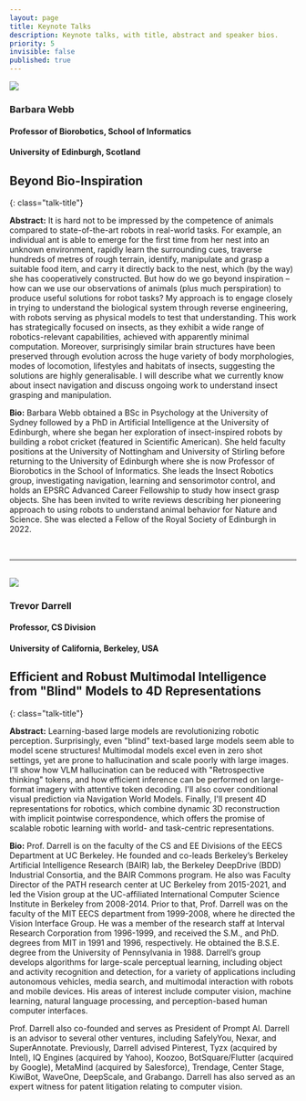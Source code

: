 ```yaml
---
layout: page
title: Keynote Talks
description: Keynote talks, with title, abstract and speaker bios.
priority: 5
invisible: false
published: true
---
```



<div id="k1" class="talk">
  <div class="talk-profile">
    <img src="{{site.baseurl}}/images/Barbara_Webb_2025.jpg"/>
  </div>
  <div class="talk-speaker">
    <h3>Barbara Webb</h3>
    <h4>Professor of Biorobotics, School of Informatics</h4>
    <h4>University of Edinburgh, Scotland</h4>
  </div>
</div>

## Beyond Bio-Inspiration
{: class="talk-title"}

**Abstract:** It is hard not to be impressed by the competence of animals compared to state-of-the-art robots in real-world tasks. For example, an individual ant is able to emerge for the first time from her nest into an unknown environment, rapidly learn the surrounding cues, traverse hundreds of metres of rough terrain, identify, manipulate and grasp a suitable food item, and carry it directly back to the nest, which (by the way) she has cooperatively constructed. But how do we go beyond inspiration – how can we use our observations of animals (plus much perspiration) to produce useful solutions for robot tasks? My approach is to engage closely in trying to understand the biological system through reverse engineering, with robots serving as physical models to test that understanding. This work has strategically focused on insects, as they exhibit a wide range of robotics-relevant capabilities, achieved with apparently minimal  computation. Moreover, surprisingly similar brain structures have been preserved through evolution across the huge variety of body morphologies, modes of locomotion, lifestyles and habitats of insects, suggesting the solutions are highly generalisable. I will describe what we currently know about insect navigation and discuss ongoing work to understand insect grasping and manipulation.

**Bio:** Barbara Webb obtained a BSc in Psychology at the University of Sydney followed by a PhD in Artificial Intelligence at the University of Edinburgh, where she began her exploration of insect-inspired robots by building a robot cricket (featured in Scientific American). She held faculty positions at the University of Nottingham and University of Stirling before returning to the University of Edinburgh where she is now Professor of Biorobotics in the School of Informatics. She leads the Insect Robotics group, investigating navigation, learning and sensorimotor control, and holds an EPSRC Advanced Career Fellowship to study how insect grasp objects. She has been invited to write reviews describing her pioneering approach to using robots to understand animal behavior for Nature and Science. She was elected a Fellow of the Royal Society of Edinburgh in 2022.

<br/>
<hr>
<br/>



<div id="k2" class="talk">
  <div class="talk-profile">
    <img src="{{site.baseurl}}/images/Trevor_Darrell_2025_cropped.jpg"/>
  </div>
  <div class="talk-speaker">
    <h3>Trevor Darrell</h3>
    <h4>Professor, CS Division</h4>
    <h4>University of California, Berkeley, USA</h4>
  </div>
</div>

## Efficient and Robust Multimodal Intelligence from "Blind" Models to 4D Representations
{: class="talk-title"}

**Abstract:** Learning-based large models are revolutionizing robotic perception.  Surprisingly, even "blind" text-based large models seem able to model scene structures!  Multimodal models excel even in zero shot settings, yet are prone to hallucination and scale poorly with large images. I'll show how VLM hallucination can be reduced with "Retrospective thinking" tokens, and how efficient inference can be performed on large-format imagery with attentive token decoding.  I'll also cover conditional visual prediction via  Navigation World Models.  Finally, I'll present 4D representations for robotics, which combine dynamic 3D reconstruction with implicit pointwise correspondence, which offers the promise of scalable robotic learning with world- and task-centric representations.

**Bio:** Prof. Darrell is on the faculty of the CS and EE Divisions of the EECS Department at UC Berkeley. He founded and co-leads Berkeley’s Berkeley Artificial Intelligence Research (BAIR) lab, the Berkeley DeepDrive (BDD) Industrial Consortia, and the BAIR Commons program.   He also was Faculty Director of the PATH research center at UC Berkeley from 2015-2021, and led the Vision group at the UC-affiliated International Computer Science Institute in Berkeley from 2008-2014. Prior to that, Prof. Darrell was on the faculty of the MIT EECS department from 1999-2008, where he directed the Vision Interface Group. He was a member of the research staff at Interval Research Corporation from 1996-1999, and received the S.M., and PhD. degrees from MIT in 1991 and 1996, respectively. He obtained the B.S.E. degree from the University of Pennsylvania in 1988. 
Darrell’s group develops algorithms for large-scale perceptual learning, including object and activity recognition and detection, for a variety of applications including autonomous vehicles, media search, and multimodal interaction with robots and mobile devices. His areas of interest include computer vision, machine learning, natural language processing, and perception-based human computer interfaces.

Prof. Darrell also co-founded and serves as President of Prompt AI. Darrell is an advisor to several other ventures, including SafelyYou, Nexar, and SuperAnnotate. Previously, Darrell advised Pinterest, Tyzx (acquired by Intel), IQ Engines (acquired by Yahoo), Koozoo, BotSquare/Flutter (acquired by Google), MetaMind (acquired by Salesforce), Trendage, Center Stage, KiwiBot, WaveOne, DeepScale, and Grabango. Darrell has also served as an expert witness for patent litigation relating to computer vision.
